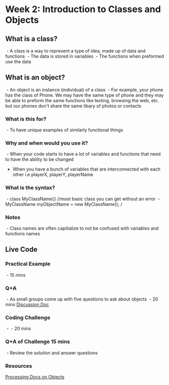 # Week 2: Introduction to Classes and Objects

## What is a class? 
 - A class is a way to represent a type of idea, made up of data and functions
 - The data is stored in variables
 - The functions when preformed use the data

## What is an object?
 - An object is an instance (individual) of a class
 - For example, your phone has the class of Phone. We may have the same type of phone and they may be able to preform the same functions like texting, browsing the web, etc. but our phones don't share the same libary of photos or contacts

### What is this for?
 - To have unique examples of similarly functional things

### Why and when would you use it?
 - When your code starts to have a lot of variables and functions that need to have the ability to be changed
- When you have a bunch of variables that are interconnected with each other i.e playerX, playerY, playerName


### What is the syntax?
 - class MyClassName{} //most basic class you can get without an error
 - MyClassName myObjectName = new MyClassName(); /

### Notes
 - Class names are often capitialize to not be confused with variables and functions names

## Live Code


### Practical Example
 - 15 mins

### Q+A
 - As small groups come up with five questions to ask about objects
 - 20 mins
[Discussion Doc](https://docs.google.com/document/d/1nS25wCRjYUXvA8b8bS8Y4K037x9m2Bff5uUSoJvo0ss/edit?usp=sharing)

### Coding Challenge
 - 
 - 20 mins
### Q+A of Challenge 15 mins
 - Review the solution and answer questions
 
### Resources
[Processing Docs on Objects](https://processing.org/tutorials/objects/)

